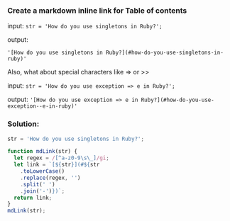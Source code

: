 ### Create a markdown inline link for Table of contents

input: `str = 'How do you use singletons in Ruby?';`

output: 

`'[How do you use singletons in Ruby?](#how-do-you-use-singletons-in-ruby)'`

Also, what about special characters like => or >>

input: `str = 'How do you use exception => e in Ruby?';`

output: `'[How do you use exception => e in Ruby?](#how-do-you-use-exception--e-in-ruby)'`

### Solution:

```js
str = 'How do you use singletons in Ruby?';

function mdLink(str) {
  let regex = /[^a-z0-9\s\_]/gi;
  let link = `[${str}](#${str
    .toLowerCase()
    .replace(regex, '')
    .split(' ')
    .join('-')})`;
  return link;
}
mdLink(str);
```
